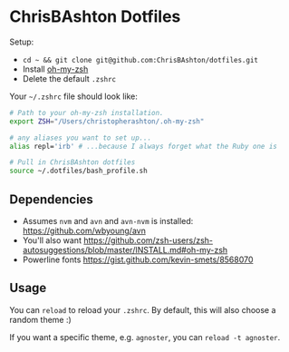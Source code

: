 # ChrisBAshton Dotfiles

Setup:

- `cd ~ && git clone git@github.com:ChrisBAshton/dotfiles.git`
- Install [oh-my-zsh](https://github.com/robbyrussell/oh-my-zsh)
- Delete the default `.zshrc`

Your `~/.zshrc` file should look like:

```bash
# Path to your oh-my-zsh installation.
export ZSH="/Users/christopherashton/.oh-my-zsh"

# any aliases you want to set up...
alias repl='irb' # ...because I always forget what the Ruby one is

# Pull in ChrisBAshton dotfiles
source ~/.dotfiles/bash_profile.sh
```

## Dependencies

- Assumes `nvm` and `avn` and `avn-nvm` is installed: https://github.com/wbyoung/avn
- You'll also want https://github.com/zsh-users/zsh-autosuggestions/blob/master/INSTALL.md#oh-my-zsh
- Powerline fonts https://gist.github.com/kevin-smets/8568070

## Usage

You can `reload` to reload your `.zshrc`. By default, this will also choose a random theme :)

If you want a specific theme, e.g. `agnoster`, you can `reload -t agnoster`.
